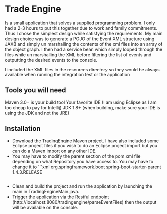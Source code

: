 # Trade Engine
Is a small application that solves a supplied programming problem.
I only had a 2-3 hours to put this together due to work and family commitments. Thus I chose the simplest design while satisfying the requirements.
My main design choice was to generate a POJO of the Event XML structure using JAXB and simply un marshalling the contents of the xml files into an array of the object graph.
I then had a service bean which simply looped through the files while un marshalling the XML before filtering the list of events and outputting the desired events to the console.

I included the XML files in the resources directory so they would be always available when running the integration test or the application

## Tools you will need
Maven 3.0+ is your build tool
Your favorite IDE (I am using Eclipse as I am too cheap to pay for Intellij)
JDK 1.8+ (when building, make sure your IDE is using the JDK and not the JRE)

## Installation

- Download the TradingEngine Maven project. I have also included some Eclipse project files if you wish to do an Eclipse project import but you can do a Maven import on any other IDE.
- You may have to modify the parent section of the pom.xml file depending on what Repository you have access to. You may have to change it to
    <parent>
      ```xml
      <groupId>org.springframework.boot</groupId>
      <artifactId>spring-boot-starter-parent</artifactId>
      <version>1.4.3.RELEASE</version>
      <relativePath/> <!-- lookup parent from repository -->
    </parent>
    ```xml
- Clean and build the project and run the application by launching the main in TradingEngineMain.java. 
- Trigger the application via the Restful endpoint (http://localhost:8080/tradingengine/parseEventFiles) then the output will be available on the console.
